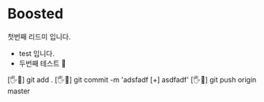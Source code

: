 # Boosted
첫번째 리드미 입니다.
- test 입니다.
- 두번째 테스트 :apple:

[🖐🍞] git add .
[🖐🍞] git commit -m 'adsfadf [+] asdfadf'
[🖐🍞] git push origin master